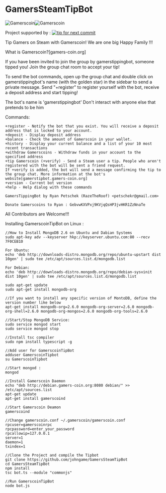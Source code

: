 GamersSteamTipBot
=================

![Gamerscoin](https://raw.githubusercontent.com/gamers-coin/gamers-coinv3/01d1ca6d63b565ea46dcee3b6552b030d57d1187/src/qt/res/icons/bitcoin.png)![Gamerscoin](http://i.imgur.com/Nfb8DQx.png)

Project supported by :
[![tip for next commit](http://game4commit.gamers-coin.org/projects/21.svg)](http://game4commit.gamers-coin.org/projects/21)

Tip Gamers on Steam with Gamerscoin! We are one big Happy Family !!!

What is Gamerscoin?[gamers-coin.org]

If you have been invited to join the group by gamerstippingbot, someone tipped you! 
Join the group chat room to accept your tip!

To send the bot commands, open up the group chat and double click on gamerstippingbot's name (with the golden star) in the sidebar to send a private message. Send "+register" to register yourself with the bot, receive a deposit address and start tipping!

The bot's name is 'gamerstippingbot' Don't interact with anyone else that pretends to be him

Commands:
```
+register - Notify the bot that you exist. You will receive a deposit address that is locked to your account.
+deposit - Display deposit address
+balance - Check the amount of Gamerscoin in your wallet.
+history - Display your current balance and a list of your 10 most recent transactions
+withdraw Gamerscoins - Withdraw funds in your account to the specified address
+tip Gamerscoin (+verify) - Send a Steam user a tip. People who aren't registered with the bot will be sent a friend request. 
If +verify is added, the bot will send a message confirming the tip to the group chat. More information at the bot's website[gamerstipbot.gamers-coin.org]
+version - Current bot version
+help - Help dialog with these commands
```    
    
    GamersTippingBot by Ryan Petschek (RazeTheRoof) <petschekr@gmail.com>
    
    Donate Gamerscoins to Ryan : GebvwKXVPxj9KVjqQsHP3jvHKR1ZzNnaTe

	
All Contributors are Welcome!!!

Installing GamerscoinTipBot on Linux :

```
//How to Install MongoDB 2.6 on Ubuntu and Dabian Systems
sudo apt-key adv --keyserver hkp://keyserver.ubuntu.com:80 --recv 7F0CEB10

For Ubuntu:
echo 'deb http://downloads-distro.mongodb.org/repo/ubuntu-upstart dist 10gen' | sudo tee /etc/apt/sources.list.d/mongodb.list

For Debian:
echo 'deb http://downloads-distro.mongodb.org/repo/debian-sysvinit dist 10gen' | sudo tee /etc/apt/sources.list.d/mongodb.list

sudo apt-get update
sudo apt-get install mongodb-org

//If you want to install any specific version of MontoDB, define the version number like below
apt-get install mongodb-org=2.6.0 mongodb-org-server=2.6.0 mongodb-org-shell=2.6.0 mongodb-org-mongos=2.6.0 mongodb-org-tools=2.6.0

//Start/Stop MongoDB Service:
sudo service mongod start
sudo service mongod stop

//Install tsc compiler
sudo npm install typescript -g

//Add user for GamerscoinTipBot
adduser GamerscoinTipbot
su GamerscoinTipbot

//Start mongod :
mongod

//Install Gamerscoin Daemon
echo "deb http://debian.gamers-coin.org:8080 debian/" >> /etc/apt/sources.list
apt-get update
apt-get install gamerscoind

//Start Gamerscoin Deamon
gamerscoind

//Change gamerscoin.conf ~/.gamerscoin/gamerscoin.conf
rpcuser=gamerscoinrpc
rpcpassword=enter_your_password
rpcallowip=127.0.0.1
server=1
daemon=1
txindex=1

//Clone the Project and compile the Tipbot
git clone https://github.com/johngame/GamersSteamTipBot
cd GamersSteamTipBot
npm install
tsc bot.ts --module "commonjs"

//Run GamerscoinTipBot
node bot.js
```
	
